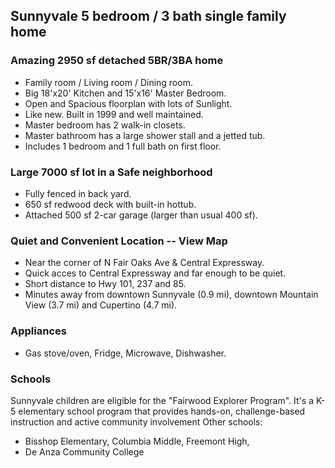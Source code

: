 ## Sunnyvale 5 bedroom / 3 bath single family home

### Amazing 2950 sf detached 5BR/3BA home
* Family room / Living room / Dining room.
* Big 18'x20' Kitchen and 15'x16' Master Bedroom.
* Open and Spacious floorplan with lots of Sunlight.
* Like new. Built in 1999 and well maintained.
* Master bedroom has 2 walk-in closets.
* Master bathroom has a large shower stall and a jetted tub.
* Includes 1 bedroom and 1 full bath on first floor.

### Large 7000 sf lot in a Safe neighborhood
* Fully fenced in back yard.
* 650 sf redwood deck with built-in hottub.
* Attached 500 sf 2-car garage (larger than usual 400 sf).

### Quiet and Convenient Location -- View Map
* Near the corner of N Fair Oaks Ave & Central Expressway.
* Quick acces to Central Expressway and far enough to be quiet.
* Short distance to Hwy 101, 237 and 85.
* Minutes away from downtown Sunnyvale (0.9 mi),
   downtown Mountain View (3.7 mi) and Cupertino (4.7 mi).

### Appliances
* Gas stove/oven, Fridge, Microwave, Dishwasher.

### Schools
Sunnyvale children are eligible for the "Fairwood Explorer Program". It's a K-5 elementary school program that provides hands-on, challenge-based instruction and active community involvement
Other schools:
* Bisshop Elementary, Columbia Middle, Freemont High,
* De Anza Community College
